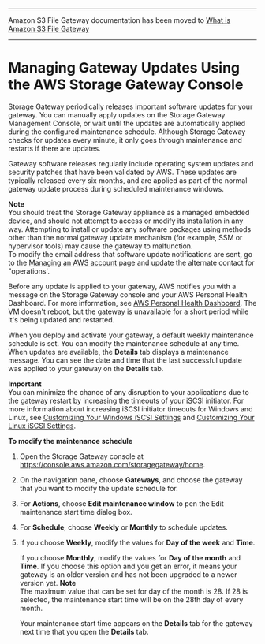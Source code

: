 --------

Amazon S3 File Gateway documentation has been moved to [What is Amazon S3 File Gateway](https://docs.aws.amazon.com/filegateway/latest/files3/WhatIsStorageGateway.html)

--------

# Managing Gateway Updates Using the AWS Storage Gateway Console<a name="MaintenanceManagingUpdate-common"></a>

Storage Gateway periodically releases important software updates for your gateway\. You can manually apply updates on the Storage Gateway Management Console, or wait until the updates are automatically applied during the configured maintenance schedule\. Although Storage Gateway checks for updates every minute, it only goes through maintenance and restarts if there are updates\.

Gateway software releases regularly include operating system updates and security patches that have been validated by AWS\. These updates are typically released every six months, and are applied as part of the normal gateway update process during scheduled maintenance windows\.

**Note**  
You should treat the Storage Gateway appliance as a managed embedded device, and should not attempt to access or modify its installation in any way\. Attempting to install or update any software packages using methods other than the normal gateway update mechanism \(for example, SSM or hypervisor tools\) may cause the gateway to malfunction\.  
To modify the email address that software update notifications are sent, go to the [Managing an AWS account ](https://docs.aws.amazon.com/awsaccountbilling/latest/aboutv2/manage-account-payment.html)page and update the alternate contact for "operations'\.

Before any update is applied to your gateway, AWS notifies you with a message on the Storage Gateway console and your AWS Personal Health Dashboard\. For more information, see [AWS Personal Health Dashboard](http://aws.amazon.com/premiumsupport/phd/)\. The VM doesn't reboot, but the gateway is unavailable for a short period while it's being updated and restarted\.

When you deploy and activate your gateway, a default weekly maintenance schedule is set\. You can modify the maintenance schedule at any time\. When updates are available, the **Details** tab displays a maintenance message\. You can see the date and time that the last successful update was applied to your gateway on the **Details** tab\.

**Important**  
You can minimize the chance of any disruption to your applications due to the gateway restart by increasing the timeouts of your iSCSI initiator\. For more information about increasing iSCSI initiator timeouts for Windows and Linux, see [Customizing Your Windows iSCSI Settings](initiator-connection-common.md#CustomizeWindowsiSCSISettings) and [Customizing Your Linux iSCSI Settings](initiator-connection-common.md#CustomizeLinuxiSCSISettings)\.

**To modify the maintenance schedule**

1. Open the Storage Gateway console at [https://console\.aws\.amazon\.com/storagegateway/home](https://console.aws.amazon.com/storagegateway/)\.

1. On the navigation pane, choose **Gateways**, and choose the gateway that you want to modify the update schedule for\.

1. For **Actions**, choose **Edit maintenance window** to pen the Edit maintenance start time dialog box\.

1. For **Schedule**, choose **Weekly** or **Monthly** to schedule updates\.

1. If you choose **Weekly**, modify the values for **Day of the week** and **Time**\.

   If you choose **Monthly**, modify the values for **Day of the month** and **Time**\. If you choose this option and you get an error, it means your gateway is an older version and has not been upgraded to a newer version yet\.
**Note**  
The maximum value that can be set for day of the month is 28\. If 28 is selected, the maintenance start time will be on the 28th day of every month\.

   Your maintenance start time appears on the **Details** tab for the gateway next time that you open the **Details** tab\.